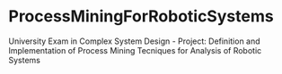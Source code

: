 # ProcessMiningForRoboticSystems
University Exam in Complex System Design - Project: Definition and Implementation of Process Mining Tecniques for Analysis of Robotic Systems
